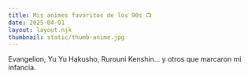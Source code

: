 ```yaml
---
title: Mis animes favoritos de los 90s 📺
date: 2025-04-01
layout: layout.njk
thumbnail: static/thumb-anime.jpg
---
```


Evangelion, Yu Yu Hakusho, Rurouni Kenshin… y otros que marcaron mi infancia.
